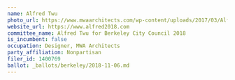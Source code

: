 ```yaml
---
name: Alfred Twu
photo_url: https://www.mwaarchitects.com/wp-content/uploads/2017/03/Alfred-Twu.jpg
website_url: https://www.alfred2018.com
committee_name: Alfred Twu for Berkeley City Council 2018
is_incumbent: false
occupation: Designer, MWA Architects
party_affiliation: Nonpartisan
filer_id: 1400769
ballot: _ballots/berkeley/2018-11-06.md
---
```

